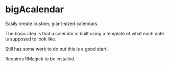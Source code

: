 bigAcalendar
============

Easily create custom, giant-sized calendars. 

The basic idea is that a calendar is built using a template of what each date is supposed to look like.

Still has some work to do but this is a good start.

Requires RMagick to be installed.


